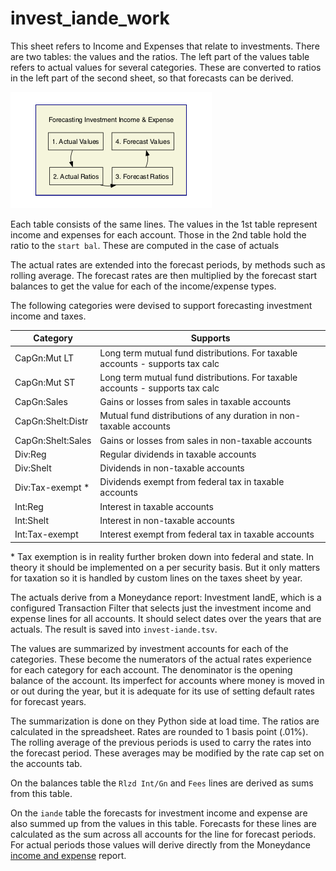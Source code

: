 # invest_iande_work

This sheet refers to Income and Expenses that relate to investments. There are two tables: the values and the ratios. The left part of the values table refers to actual values for several categories. These are converted to ratios in the left part of the second sheet, so that forecasts can be derived. 

![Concept](../assets/images/iiw_concept.png)

Each table consists of the same lines.  The values in the 1st table represent income and expenses for each account.  Those in the 2nd table hold the ratio to the `start bal`. These are computed in the case of actuals

The actual rates are extended into the forecast periods, by methods such as rolling average. The forecast rates are then multiplied by the forecast start balances to get the value for each of the income/expense types.

The following categories were devised to support forecasting investment income and taxes.

|	Category	|	Supports	|
|	---	|	---	|
|	CapGn:Mut LT 	|	Long term mutual fund distributions. For taxable accounts - supports tax calc	|
|	CapGn:Mut ST 	|	Long term mutual fund distributions. For taxable accounts - supports tax calc	|
|	CapGn:Sales 	|	Gains or losses from sales in taxable accounts	|
|	CapGn:Shelt:Distr 	|	Mutual fund distributions of any duration in non-taxable accounts	|
|	CapGn:Shelt:Sales 	|	Gains or losses from sales in non-taxable accounts	|
|	Div:Reg 	|	Regular dividends in taxable accounts	|
|	Div:Shelt 	|	Dividends in non-taxable accounts	|
|	Div:Tax-exempt \*  	|	Dividends exempt from federal tax in taxable accounts	|
|	Int:Reg 	|	Interest in taxable accounts	|
|	Int:Shelt 	|	Interest in non-taxable accounts	|
|	Int:Tax-exempt 	|	Interest exempt from federal tax in taxable accounts	|

\* Tax exemption is in reality further broken down into federal and state.  In theory it should be implemented on a per security basis.  But it only matters for taxation so it is handled by custom lines on the taxes sheet by year.

The actuals derive from a Moneydance report: Investment IandE, which is a configured Transaction Filter that selects just the investment income and expense lines for all accounts. It should select dates over the years that are actuals.  The result is saved into `invest-iande.tsv`.  

The values are summarized by investment accounts for each of the categories.  These become the numerators of the actual rates experience for each category for each account.  The denominator is the opening balance of the account. Its imperfect for accounts where money is moved in or out during the year, but it is adequate for its use of setting default rates for forecast years.

The summarization is done on they Python side at load time.  The ratios are calculated in the spreadsheet. Rates are rounded to 1 basis point (.01%).  The rolling average of the previous periods is used to carry the rates into the forecast period. These averages may be modified by the rate cap set on the accounts tab. 

On the balances table the `Rlzd Int/Gn` and `Fees` lines are derived as sums from this table. 

On the `iande` table the forecasts for investment income and expense are also summed up from the values in this table. Forecasts for these lines are calculated as the sum across all accounts for the line for forecast periods.  For actual periods those values will derive directly from the Moneydance [income and expense](./iande.md) report.
